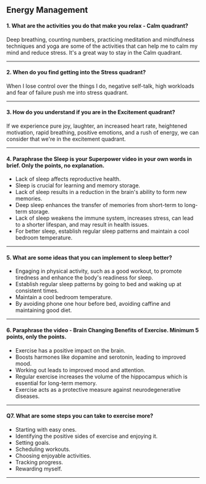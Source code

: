 ## __Energy Management__

#### 1. What are the activities you do that make you relax - Calm quadrant?
Deep breathing, counting numbers, practicing meditation and mindfulness techniques and yoga are some of the activities that can help me to calm my mind and reduce stress. It's a great way to stay in the Calm quadrant.

---

#### 2. When do you find getting into the Stress quadrant?
When I lose control over the things I do, negative self-talk, high workloads and fear of failure push me into stress quadrant.

---

#### 3. How do you understand if you are in the Excitement quadrant?

If we experience pure joy, laughter, an increased heart rate, heightened motivation, rapid breathing, positive emotions, and a rush of energy, we can consider that we're in the excitement quadrant.

---

#### 4. Paraphrase the Sleep is your Superpower video in your own words in brief. Only the points, no explanation.

- Lack of sleep affects reproductive health.
- Sleep is crucial for learning and memory storage.
- Lack of sleep results in a reduction in the brain's ability to form new memories.
- Deep sleep enhances the transfer of memories from short-term to long-term storage.
- Lack of sleep weakens the immune system, increases stress, can lead to a shorter lifespan, and may result in health issues.
- For better sleep, establish regular sleep patterns and maintain a cool bedroom temperature.
   
---


#### 5. What are some ideas that you can implement to sleep better?

- Engaging in physical activity, such as a good workout, to promote tiredness and enhance the body's readiness for sleep.
- Establish regular sleep patterns by going to bed and waking up at consistent times.
- Maintain a cool bedroom temperature.
- By avoiding phone one hour before bed, avoiding caffine and maintaining good diet.

---

#### 6. Paraphrase the video - Brain Changing Benefits of Exercise. Minimum 5 points, only the points.

- Exercise has a positive impact on the brain.
- Boosts harmones like dopamine and serotonin, leading to improved mood.
- Working out leads to improved mood and attention.
- Regular exercise increases the volume of the hippocampus which is essential for long-term memory.
- Exercise acts as a protective measure against neurodegenerative diseases.
  
---

#### Q7. What are some steps you can take to exercise more?

 - Starting with easy ones.
 - Identifying the positive sides of exercise and enjoying it.
 - Setting goals.
 - Scheduling workouts.
 - Choosing enjoyable activities.
 - Tracking progress.
 - Rewarding myself.

---
